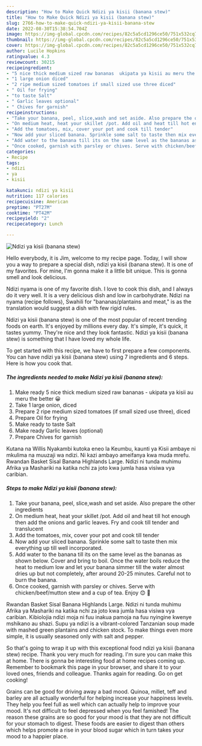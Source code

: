 ```yaml
---
description: "How to Make Quick Ndizi ya kisii (banana stew)"
title: "How to Make Quick Ndizi ya kisii (banana stew)"
slug: 2766-how-to-make-quick-ndizi-ya-kisii-banana-stew
date: 2022-08-30T15:38:54.704Z
image: https://img-global.cpcdn.com/recipes/82c5a5cd1296ce50/751x532cq70/ndizi-ya-kisii-banana-stew-recipe-main-photo.jpg
thumbnail: https://img-global.cpcdn.com/recipes/82c5a5cd1296ce50/751x532cq70/ndizi-ya-kisii-banana-stew-recipe-main-photo.jpg
cover: https://img-global.cpcdn.com/recipes/82c5a5cd1296ce50/751x532cq70/ndizi-ya-kisii-banana-stew-recipe-main-photo.jpg
author: Lucile Hopkins
ratingvalue: 4.3
reviewcount: 30215
recipeingredient:
- "5 nice thick medium sized raw bananas  ukipata ya kisii au meru the better "
- "1 large onion diced"
- "2 ripe medium sized tomatoes if small sized use three diced"
- " Oil for frying"
- "to taste Salt"
- " Garlic leaves optional"
- " Chives for garnish"
recipeinstructions:
- "Take your banana, peel, slice,wash and set aside. Also prepare the other ingredients"
- "On medium heat, heat your skillet /pot. Add oil and heat till hot enough then add the onions and garlic leaves. Fry and cook till tender and translucent"
- "Add the tomatoes, mix, cover your pot and cook till tender"
- "Now add your sliced banana. Sprinkle some salt to taste then mix everything up till well incorporated."
- "Add water to the banana till its on the same level as the bananas as shown below. Cover and bring to boil. Once the water boils reduce the heat to medium low and let your banana simmer till the water almost dries up but not completely, after around 20-25 minutes. Careful not to burn the banana."
- "Once cooked, garnish with parsley or chives. Serve with chicken/beef/mutton stew and a cup of tea. Enjoy 😊 🤤"
categories:
- Recipe
tags:
- ndizi
- ya
- kisii

katakunci: ndizi ya kisii 
nutrition: 117 calories
recipecuisine: American
preptime: "PT27M"
cooktime: "PT42M"
recipeyield: "2"
recipecategory: Lunch

---
```



![Ndizi ya kisii (banana stew)](https://img-global.cpcdn.com/recipes/82c5a5cd1296ce50/751x532cq70/ndizi-ya-kisii-banana-stew-recipe-main-photo.jpg)

Hello everybody, it is Jim, welcome to my recipe page. Today, I will show you a way to prepare a special dish, ndizi ya kisii (banana stew). It is one of my favorites. For mine, I'm gonna make it a little bit unique. This is gonna smell and look delicious.

Ndizi nyama is one of my favorite dish. I love to cook this dish, and I always do it very well. It is a very delicious dish and low in carbohydrate. Ndizi na nyama (recipe follows), Swahili for &#34;bananas/plantains and meat,&#34; is as the translation would suggest a dish with few rigid rules.

Ndizi ya kisii (banana stew) is one of the most popular of recent trending foods on earth. It's enjoyed by millions every day. It's simple, it's quick, it tastes yummy. They're nice and they look fantastic. Ndizi ya kisii (banana stew) is something that I have loved my whole life.


To get started with this recipe, we have to first prepare a few components. You can have ndizi ya kisii (banana stew) using 7 ingredients and 6 steps. Here is how you cook that.

<!--inarticleads1-->

##### The ingredients needed to make Ndizi ya kisii (banana stew):

1. Make ready 5 nice thick medium sized raw bananas - ukipata ya kisii au meru the better 😀
1. Take 1 large onion, diced
1. Prepare 2 ripe medium sized tomatoes (if small sized use three), diced
1. Prepare  Oil for frying
1. Make ready to taste Salt
1. Make ready  Garlic leaves (optional)
1. Prepare  Chives for garnish


Kutana na Willis Nyakambi kutoka eneo la Keumbu, kaunti ya Kisii ambaye ni mkulima na muuzaji wa ndizi. Ni kazi ambayo ameifanya kwa muda mrefu. Rwandan Basket Sisal Banana Highlands Large. Ndizi ni tunda muhimu Afrika ya Mashariki na katika nchi za joto kwa jumla hasa visiwa vya caribian. 

<!--inarticleads2-->

##### Steps to make Ndizi ya kisii (banana stew):

1. Take your banana, peel, slice,wash and set aside. Also prepare the other ingredients
1. On medium heat, heat your skillet /pot. Add oil and heat till hot enough then add the onions and garlic leaves. Fry and cook till tender and translucent
1. Add the tomatoes, mix, cover your pot and cook till tender
1. Now add your sliced banana. Sprinkle some salt to taste then mix everything up till well incorporated.
1. Add water to the banana till its on the same level as the bananas as shown below. Cover and bring to boil. Once the water boils reduce the heat to medium low and let your banana simmer till the water almost dries up but not completely, after around 20-25 minutes. Careful not to burn the banana.
1. Once cooked, garnish with parsley or chives. Serve with chicken/beef/mutton stew and a cup of tea. Enjoy 😊 🤤


Rwandan Basket Sisal Banana Highlands Large. Ndizi ni tunda muhimu Afrika ya Mashariki na katika nchi za joto kwa jumla hasa visiwa vya caribian. Kibiolojia ndizi moja ni fuu inakua pamoja na fuu nyingine kwenye mshikano au shazi. Supu ya ndizi is a vibrant-colored Tanzanian soup made with mashed green plantains and chicken stock. To make things even more simple, it is usually seasoned only with salt and pepper. 

So that's going to wrap it up with this exceptional food ndizi ya kisii (banana stew) recipe. Thank you very much for reading. I'm sure you can make this at home. There is gonna be interesting food at home recipes coming up. Remember to bookmark this page in your browser, and share it to your loved ones, friends and colleague. Thanks again for reading. Go on get cooking!

Grains can be good for driving away a bad mood. Quinoa, millet, teff and barley are all actually wonderful for helping increase your happiness levels. They help you feel full as well which can actually help to improve your mood. It's not difficult to feel depressed when you feel famished! The reason these grains are so good for your mood is that they are not difficult for your stomach to digest. These foods are easier to digest than others which helps promote a rise in your blood sugar which in turn takes your mood to a happier place.
